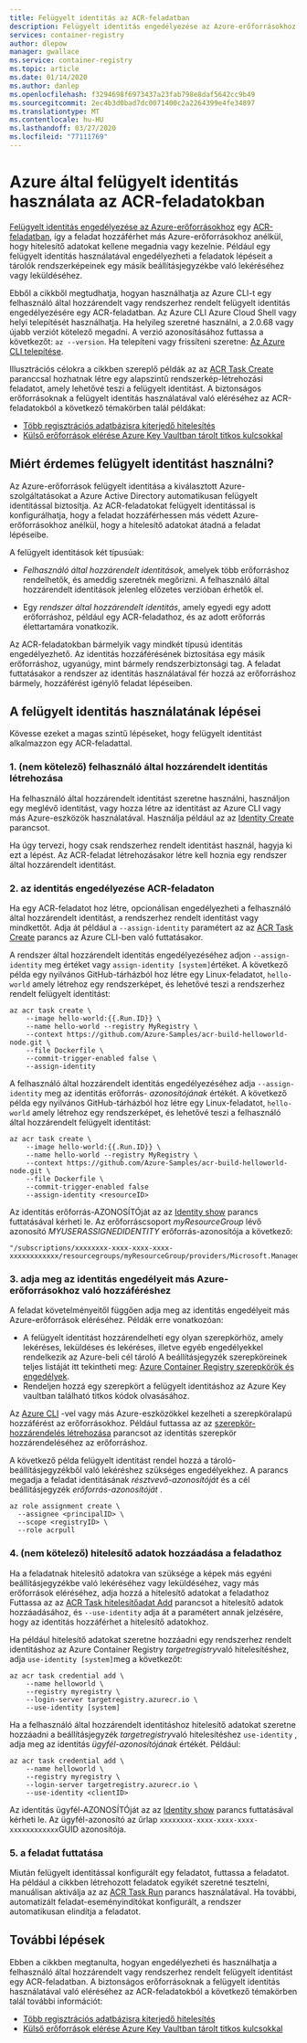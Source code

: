 ```yaml
---
title: Felügyelt identitás az ACR-feladatban
description: Felügyelt identitás engedélyezése az Azure-erőforrásokhoz egy Azure Container Registry feladatban, hogy a feladat hozzáférhessen más Azure-erőforrásokhoz, beleértve a privát tárolók beállításjegyzékeit is.
services: container-registry
author: dlepow
manager: gwallace
ms.service: container-registry
ms.topic: article
ms.date: 01/14/2020
ms.author: danlep
ms.openlocfilehash: f3294698f6973437a23fab798e8daf5642cc9b49
ms.sourcegitcommit: 2ec4b3d0bad7dc0071400c2a2264399e4fe34897
ms.translationtype: MT
ms.contentlocale: hu-HU
ms.lasthandoff: 03/27/2020
ms.locfileid: "77111769"
---
```

# <a name="use-an-azure-managed-identity-in-acr-tasks"></a>Azure által felügyelt identitás használata az ACR-feladatokban 

[Felügyelt identitás engedélyezése az Azure-erőforrásokhoz](../active-directory/managed-identities-azure-resources/overview.md) egy [ACR-feladatban](container-registry-tasks-overview.md), így a feladat hozzáférhet más Azure-erőforrásokhoz anélkül, hogy hitelesítő adatokat kellene megadnia vagy kezelnie. Például egy felügyelt identitás használatával engedélyezheti a feladatok lépéseit a tárolók rendszerképeinek egy másik beállításjegyzékbe való lekéréséhez vagy leküldéséhez.

Ebből a cikkből megtudhatja, hogyan használhatja az Azure CLI-t egy felhasználó által hozzárendelt vagy rendszerhez rendelt felügyelt identitás engedélyezésére egy ACR-feladatban. Az Azure CLI Azure Cloud Shell vagy helyi telepítését használhatja. Ha helyileg szeretné használni, a 2.0.68 vagy újabb verziót kötelező megadni. A verzió azonosításához futtassa a következőt: `az --version`. Ha telepíteni vagy frissíteni szeretne: [Az Azure CLI telepítése][azure-cli-install].

Illusztrációs célokra a cikkben szereplő példák az az [ACR Task Create][az-acr-task-create] paranccsal hozhatnak létre egy alapszintű rendszerkép-létrehozási feladatot, amely lehetővé teszi a felügyelt identitást. A biztonságos erőforrásoknak a felügyelt identitás használatával való eléréséhez az ACR-feladatokból a következő témakörben talál példákat:

* [Több regisztrációs adatbázisra kiterjedő hitelesítés](container-registry-tasks-cross-registry-authentication.md)
* [Külső erőforrások elérése Azure Key Vaultban tárolt titkos kulcsokkal](container-registry-tasks-authentication-key-vault.md)

## <a name="why-use-a-managed-identity"></a>Miért érdemes felügyelt identitást használni?

Az Azure-erőforrások felügyelt identitása a kiválasztott Azure-szolgáltatásokat a Azure Active Directory automatikusan felügyelt identitással biztosítja. Az ACR-feladatokat felügyelt identitással is konfigurálhatja, hogy a feladat hozzáférhessen más védett Azure-erőforrásokhoz anélkül, hogy a hitelesítő adatokat átadná a feladat lépéseibe.

A felügyelt identitások két típusúak:

* *Felhasználó által hozzárendelt identitások*, amelyek több erőforráshoz rendelhetők, és ameddig szeretnék megőrizni. A felhasználó által hozzárendelt identitások jelenleg előzetes verzióban érhetők el.

* Egy *rendszer által hozzárendelt identitás*, amely egyedi egy adott erőforráshoz, például egy ACR-feladathoz, és az adott erőforrás élettartamára vonatkozik.

Az ACR-feladatokban bármelyik vagy mindkét típusú identitás engedélyezhető. Az identitás hozzáférésének biztosítása egy másik erőforráshoz, ugyanúgy, mint bármely rendszerbiztonsági tag. A feladat futtatásakor a rendszer az identitás használatával fér hozzá az erőforráshoz bármely, hozzáférést igénylő feladat lépéseiben.

## <a name="steps-to-use-a-managed-identity"></a>A felügyelt identitás használatának lépései

Kövesse ezeket a magas szintű lépéseket, hogy felügyelt identitást alkalmazzon egy ACR-feladattal.

### <a name="1-optional-create-a-user-assigned-identity"></a>1. (nem kötelező) felhasználó által hozzárendelt identitás létrehozása

Ha felhasználó által hozzárendelt identitást szeretne használni, használjon egy meglévő identitást, vagy hozza létre az identitást az Azure CLI vagy más Azure-eszközök használatával. Használja például az az [Identity Create][az-identity-create] parancsot. 

Ha úgy tervezi, hogy csak rendszerhez rendelt identitást használ, hagyja ki ezt a lépést. Az ACR-feladat létrehozásakor létre kell hoznia egy rendszer által hozzárendelt identitást.

### <a name="2-enable-identity-on-an-acr-task"></a>2. az identitás engedélyezése ACR-feladaton

Ha egy ACR-feladatot hoz létre, opcionálisan engedélyezheti a felhasználó által hozzárendelt identitást, a rendszerhez rendelt identitást vagy mindkettőt. Adja át például a `--assign-identity` paramétert az az [ACR Task Create][az-acr-task-create] parancs az Azure CLI-ben való futtatásakor.

A rendszer által hozzárendelt identitás engedélyezéséhez adjon `--assign-identity` meg értéket vagy `assign-identity [system]`értéket. A következő példa egy nyilvános GitHub-tárházból hoz létre egy Linux-feladatot, `hello-world` amely létrehoz egy rendszerképet, és lehetővé teszi a rendszerhez rendelt felügyelt identitást:

```azurecli
az acr task create \
    --image hello-world:{{.Run.ID}} \
    --name hello-world --registry MyRegistry \
    --context https://github.com/Azure-Samples/acr-build-helloworld-node.git \
    --file Dockerfile \
    --commit-trigger-enabled false \
    --assign-identity
```

A felhasználó által hozzárendelt identitás engedélyezéséhez adja `--assign-identity` meg az identitás erőforrás- *azonosítójának* értékét. A következő példa egy nyilvános GitHub-tárházból hoz létre egy Linux-feladatot, `hello-world` amely létrehoz egy rendszerképet, és lehetővé teszi a felhasználó által hozzárendelt felügyelt identitást:

```azurecli
az acr task create \
    --image hello-world:{{.Run.ID}} \
    --name hello-world --registry MyRegistry \
    --context https://github.com/Azure-Samples/acr-build-helloworld-node.git \
    --file Dockerfile \
    --commit-trigger-enabled false
    --assign-identity <resourceID>
```

Az identitás erőforrás-AZONOSÍTÓját az az [Identity show][az-identity-show] parancs futtatásával kérheti le. Az erőforráscsoport *myResourceGroup* lévő azonosító *MYUSERASSIGNEDIDENTITY* erőforrás-azonosítója a következő: 

```
"/subscriptions/xxxxxxxx-xxxx-xxxx-xxxx-xxxxxxxxxxxx/resourcegroups/myResourceGroup/providers/Microsoft.ManagedIdentity/userAssignedIdentities/myUserAssignedIdentity"
```

### <a name="3-grant-the-identity-permissions-to-access-other-azure-resources"></a>3. adja meg az identitás engedélyeit más Azure-erőforrásokhoz való hozzáféréshez

A feladat követelményeitől függően adja meg az identitás engedélyeit más Azure-erőforrások eléréséhez. Példák erre vonatkozóan:

* A felügyelt identitást hozzárendelheti egy olyan szerepkörhöz, amely lekéréses, leküldéses és lekéréses, illetve egyéb engedélyekkel rendelkezik az Azure-beli cél tároló A beállításjegyzék szerepköreinek teljes listáját itt tekintheti meg: [Azure Container Registry szerepkörök és engedélyek](container-registry-roles.md). 
* Rendeljen hozzá egy szerepkört a felügyelt identitáshoz az Azure Key vaultban található titkos kódok olvasásához.

Az [Azure CLI](../role-based-access-control/role-assignments-cli.md) -vel vagy más Azure-eszközökkel kezelheti a szerepköralapú hozzáférést az erőforrásokhoz. Például futtassa az az [szerepkör-hozzárendelés létrehozása][az-role-assignment-create] parancsot az identitás szerepkör hozzárendeléséhez az erőforráshoz. 

A következő példa felügyelt identitást rendel hozzá a tároló-beállításjegyzékből való lekéréshez szükséges engedélyekhez. A parancs megadja a feladat identitásának *résztvevő-azonosítóját* és a cél beállításjegyzék *erőforrás-azonosítóját* .


```azurecli
az role assignment create \
  --assignee <principalID> \
  --scope <registryID> \
  --role acrpull
```

### <a name="4-optional-add-credentials-to-the-task"></a>4. (nem kötelező) hitelesítő adatok hozzáadása a feladathoz

Ha a feladatnak hitelesítő adatokra van szüksége a képek más egyéni beállításjegyzékbe való lekéréséhez vagy leküldéséhez, vagy más erőforrások eléréséhez, adja hozzá a hitelesítő adatokat a feladathoz Futtassa az az [ACR Task hitelesítőadat Add][az-acr-task-credential-add] parancsot a hitelesítő adatok hozzáadásához, és `--use-identity` adja át a paramétert annak jelzésére, hogy az identitás hozzáférhet a hitelesítő adatokhoz. 

Ha például hitelesítő adatokat szeretne hozzáadni egy rendszerhez rendelt identitáshoz az Azure Container Registry *targetregistry*való hitelesítéshez, adja `use-identity [system]`meg a következőt:

```azurecli
az acr task credential add \
    --name helloworld \
    --registry myregistry \
    --login-server targetregistry.azurecr.io \
    --use-identity [system]
```

Ha a felhasználó által hozzárendelt identitáshoz hitelesítő adatokat szeretne hozzáadni a beállításjegyzék *targetregistry*való hitelesítéshez `use-identity` , adja meg az identitás *ügyfél-azonosítójának* értékét. Például:

```azurecli
az acr task credential add \
    --name helloworld \
    --registry myregistry \
    --login-server targetregistry.azurecr.io \
    --use-identity <clientID>
```

Az identitás ügyfél-AZONOSÍTÓját az az [Identity show][az-identity-show] parancs futtatásával kérheti le. Az ügyfél-azonosító az űrlap `xxxxxxxx-xxxx-xxxx-xxxx-xxxxxxxxxxxx`GUID azonosítója.

### <a name="5-run-the-task"></a>5. a feladat futtatása

Miután felügyelt identitással konfigurált egy feladatot, futtassa a feladatot. Ha például a cikkben létrehozott feladatok egyikét szeretné tesztelni, manuálisan aktiválja az az [ACR Task Run][az-acr-task-run] parancs használatával. Ha további, automatizált feladat-eseményindítókat konfigurált, a rendszer automatikusan elindítja a feladatot.

## <a name="next-steps"></a>További lépések

Ebben a cikkben megtanulta, hogyan engedélyezheti és használhatja a felhasználó által hozzárendelt vagy rendszerhez rendelt felügyelt identitást egy ACR-feladatban. A biztonságos erőforrásoknak a felügyelt identitás használatával való eléréséhez az ACR-feladatokból a következő témakörben talál további információt:

* [Több regisztrációs adatbázisra kiterjedő hitelesítés](container-registry-tasks-cross-registry-authentication.md)
* [Külső erőforrások elérése Azure Key Vaultban tárolt titkos kulcsokkal](container-registry-tasks-authentication-key-vault.md)


<!-- LINKS - Internal -->
[az-role-assignment-create]: /cli/azure/role/assignment#az-role-assignment-create
[az-identity-create]: /cli/azure/identity#az-identity-create
[az-identity-show]: /cli/azure/identity#az-identity-show
[az-acr-task-create]: /cli/azure/acr/task#az-acr-task-create
[az-acr-task-run]: /cli/azure/acr/task#az-acr-task-run
[az-acr-task-credential-add]: /cli/azure/acr/task/credential#az-acr-task-credential-add
[azure-cli-install]: /cli/azure/install-azure-cli
